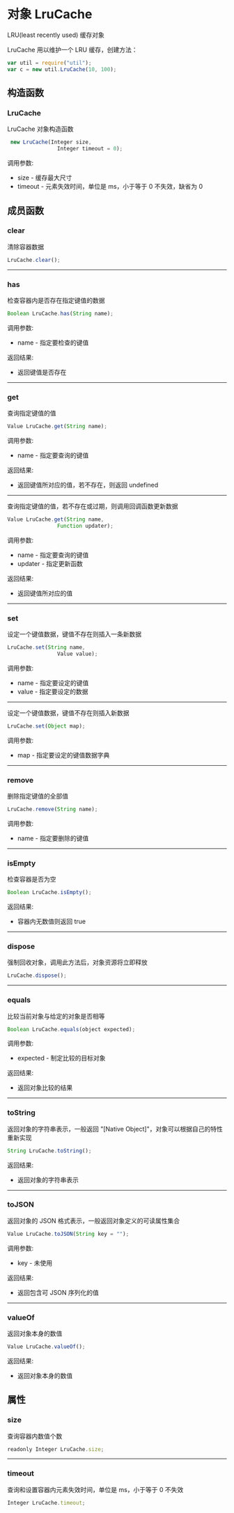 # 对象 LruCache
LRU(least recently used) 缓存对象

LruCache 用以维护一个 LRU 缓存，创建方法：
```JavaScript
var util = require("util");
var c = new util.LruCache(10, 100);
```
## 构造函数
        
### LruCache
LruCache 对象构造函数
```JavaScript
 new LruCache(Integer size,
                Integer timeout = 0);
```

调用参数:
* size - 缓存最大尺寸
* timeout - 元素失效时间，单位是 ms，小于等于 0 不失效，缺省为 0

## 成员函数
        
### clear
清除容器数据
```JavaScript
LruCache.clear();
```

--------------------------
### has
检查容器内是否存在指定键值的数据
```JavaScript
Boolean LruCache.has(String name);
```

调用参数:
* name - 指定要检查的键值

返回结果:
* 返回键值是否存在

--------------------------
### get
查询指定键值的值
```JavaScript
Value LruCache.get(String name);
```

调用参数:
* name - 指定要查询的键值

返回结果:
* 返回键值所对应的值，若不存在，则返回 undefined

--------------------------
查询指定键值的值，若不存在或过期，则调用回调函数更新数据
```JavaScript
Value LruCache.get(String name,
                Function updater);
```

调用参数:
* name - 指定要查询的键值
* updater - 指定更新函数

返回结果:
* 返回键值所对应的值

--------------------------
### set
设定一个键值数据，键值不存在则插入一条新数据
```JavaScript
LruCache.set(String name,
                Value value);
```

调用参数:
* name - 指定要设定的键值
* value - 指定要设定的数据

--------------------------
设定一个键值数据，键值不存在则插入新数据
```JavaScript
LruCache.set(Object map);
```

调用参数:
* map - 指定要设定的键值数据字典

--------------------------
### remove
删除指定键值的全部值
```JavaScript
LruCache.remove(String name);
```

调用参数:
* name - 指定要删除的键值

--------------------------
### isEmpty
检查容器是否为空
```JavaScript
Boolean LruCache.isEmpty();
```

返回结果:
* 容器内无数值则返回 true

--------------------------
### dispose
强制回收对象，调用此方法后，对象资源将立即释放
```JavaScript
LruCache.dispose();
```

--------------------------
### equals
比较当前对象与给定的对象是否相等
```JavaScript
Boolean LruCache.equals(object expected);
```

调用参数:
* expected - 制定比较的目标对象

返回结果:
* 返回对象比较的结果

--------------------------
### toString
返回对象的字符串表示，一般返回 "[Native Object]"，对象可以根据自己的特性重新实现
```JavaScript
String LruCache.toString();
```

返回结果:
* 返回对象的字符串表示

--------------------------
### toJSON
返回对象的 JSON 格式表示，一般返回对象定义的可读属性集合
```JavaScript
Value LruCache.toJSON(String key = "");
```

调用参数:
* key - 未使用

返回结果:
* 返回包含可 JSON 序列化的值

--------------------------
### valueOf
返回对象本身的数值
```JavaScript
Value LruCache.valueOf();
```

返回结果:
* 返回对象本身的数值

## 属性
        
### size
查询容器内数值个数
```JavaScript
readonly Integer LruCache.size;
```

--------------------------
### timeout
查询和设置容器内元素失效时间，单位是 ms，小于等于 0 不失效
```JavaScript
Integer LruCache.timeout;
```

